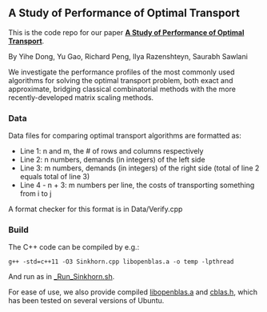 
## A Study of Performance of Optimal Transport

This is the code repo for our paper [**A Study of Performance of Optimal Transport**](https://arxiv.org/abs/2005.01182).

By Yihe Dong, Yu Gao, Richard Peng, Ilya Razenshteyn, Saurabh Sawlani

We investigate the performance profiles of the most commonly used algorithms for solving the optimal transport problem, both exact and approximate, bridging classical combinatorial methods with the more recently-developed matrix scaling methods.

### Data

Data files for comparing optimal transport algorithms are formatted as:

+ Line 1: n and m, the # of rows and columns respectively
+ Line 2: n numbers, demands (in integers) of the left side
+ Line 3: m numbers, demands (in integers) of the right side (total of line 2 equals total of line 3)
+ Line 4 - n + 3: m numbers per line, the costs of transporting something from i to j

A format checker for this format is in Data/Verify.cpp

### Build
The C++ code can be compiled by e.g.:

`g++ -std=c++11 -O3 Sinkhorn.cpp libopenblas.a -o temp -lpthread`

And run as in [_Run_Sinkhorn.sh](MatrixRescaling/_Run_Sinkhorn.sh).

For ease of use, we also provide compiled [libopenblas.a](MatrixRescaling/libopenblas.a) and [cblas.h](MatrixRescaling/cblas.h), which has been tested on several versions of Ubuntu.
